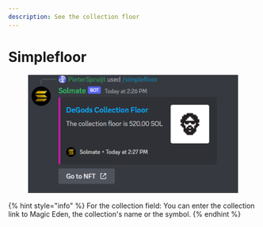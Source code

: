 ```yaml
---
description: See the collection floor
---
```


# Simplefloor

<figure><img src="../.gitbook/assets/image (11).png" alt=""><figcaption></figcaption></figure>

{% hint style="info" %}
For the collection field: You can enter the collection link to Magic Eden, the collection's name or the symbol.
{% endhint %}
